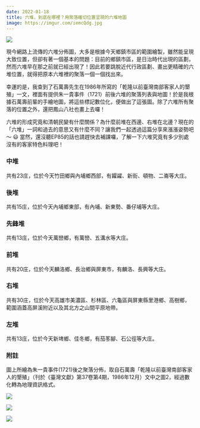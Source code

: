 ```yaml
---
date: 2022-01-18
title: 六堆，到底在哪裡？用聚落確切位置呈現的六堆地圖
image: https://imgur.com/iemcQdg.jpg
---
```

![](https://imgur.com/iemcQdg.jpg)

現今網路上流傳的六堆分佈圖，大多是根據今天鄉鎮市區的範圍繪製，雖然能呈現大致位置，但卻有著一個基本的問題：目前的鄉鎮市區，是日治時代出現的區劃，然而六堆早在那之前就已經出現了！因此若要跳脫近代行政區劃、畫出更精確的六堆位置，就得把原本六堆裡的聚落一個一個找出來。

幸運的是，我查到了石萬壽先生在1986年所寫的「乾隆以前臺灣南部客家人的墾殖」一文，裡面有提供朱一貴事件（1721）前後六堆的聚落列表與地圖！於是我根據石萬壽前輩的手繪地圖，將這些標記數位化，便做出了這張圖。除了六堆所有聚落的位置之外，還把鳳山八社也畫上去囉！

六堆的形成究竟和清朝民變有什麼關係？為什麼前堆在西邊、右堆在北邊？現在的「六堆」一詞和過去的意思又有什麼不同？讓我們一起透過這篇分享來漲漲姿勢吧～ 😃 當然，還沒聽EP85的話也請趕快去補課囉，了解一下六堆究竟有多少別處沒有的客家特色料理吧！

### 中堆
共有23庄，位於今天竹田鄉與內埔鄉西部，有糶糴、新街、頓物、二崙等大庄。

### 後堆
共有15庄，位於今天內埔鄉東部，有內埔、新東勢、番仔埔等大庄。

### 先鋒堆
共有13庄，位於今天萬巒鄉，有萬巒、五溝水等大庄。

### 前堆
共有20庄，位於今天麟洛鄉、長治鄉與屏東市，有麟洛、長興等大庄。

### 右堆
共有30庄，位於今天高雄市美濃區、杉林區、六龜區與屏東縣里港鄉、高樹鄉，範圍涵蓋高屏溪附近以及其北方之山間平原地帶。

### 左堆
共有13庄，位於今天新埤鄉、佳冬鄉，有茄苳腳、石公徑等大庄。

### 附註
圖上所繪為朱一貴事件(1721)後之聚落分佈，取自石萬壽「乾隆以前臺灣南部客家人的墾殖」（刊於《臺灣文獻》第37卷第4期，1986年12月）文中之圖2，經過數化轉為地理資訊格式。

![](https://imgur.com/LCHalib.jpg)

![](https://imgur.com/jxJdbiw.jpg)

![](https://imgur.com/iEG3KBe.jpg)